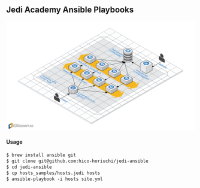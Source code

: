 ## Jedi Academy Ansible Playbooks

[![jedi-ansible.png](jedi-ansible.png?raw=true)](jedi-ansible.png?raw=true)

#### Usage

    $ brew install ansible git
    $ git clone git@github.com:hico-horiuchi/jedi-ansible
    $ cd jedi-ansible
    $ cp hosts_samples/hosts.jedi hosts
    $ ansible-playbook -i hosts site.yml
